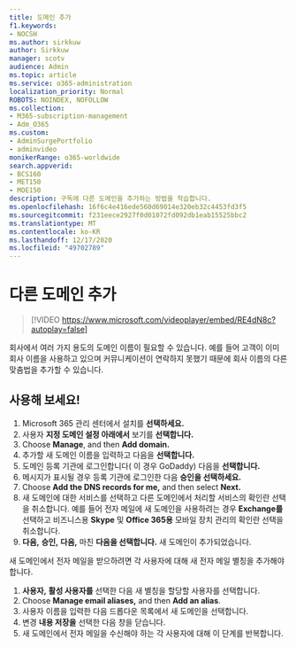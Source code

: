 ```yaml
---
title: 도메인 추가
f1.keywords:
- NOCSH
ms.author: sirkkuw
author: Sirkkuw
manager: scotv
audience: Admin
ms.topic: article
ms.service: o365-administration
localization_priority: Normal
ROBOTS: NOINDEX, NOFOLLOW
ms.collection:
- M365-subscription-management
- Adm_O365
ms.custom:
- AdminSurgePortfolio
- adminvideo
monikerRange: o365-worldwide
search.appverid:
- BCS160
- MET150
- MOE150
description: 구독에 다른 도메인을 추가하는 방법을 학습합니다.
ms.openlocfilehash: 16f6c4e416ede560d69014e320eb32c4453fd3f5
ms.sourcegitcommit: f231eece2927f0d01072fd092db1eab15525bbc2
ms.translationtype: MT
ms.contentlocale: ko-KR
ms.lasthandoff: 12/17/2020
ms.locfileid: "49702789"
---
```

# <a name="add-another-domain"></a>다른 도메인 추가

> [!VIDEO https://www.microsoft.com/videoplayer/embed/RE4dN8c?autoplay=false]

회사에서 여러 가지 용도의 도메인 이름이 필요할 수 있습니다. 예를 들어 고객이 이미 회사 이름을 사용하고 있으며 커뮤니케이션이 연락하지 못했기 때문에 회사 이름의 다른 맞춤법을 추가할 수 있습니다.

## <a name="try-it"></a>사용해 보세요!

1. Microsoft 365 관리 센터에서 설치를 **선택하세요.**
1. 사용자 **지정 도메인 설정 아래에서** 보기를 **선택합니다.**
1. Choose **Manage**, and then **Add domain.**
1. 추가할 새 도메인 이름을 입력하고 다음을 **선택합니다.**
1. 도메인 등록 기관에 로그인합니다( 이 경우 GoDaddy) 다음을 **선택합니다.**
1. 메시지가 표시될 경우 등록 기관에 로그인한 다음 **승인을 선택하세요.**
1. Choose **Add the DNS records for me,** and then select **Next.**
1. 새 도메인에 대한 서비스를 선택하고 다른 도메인에서 처리할 서비스의 확인란 선택을 취소합니다. 예를 들어 전자 메일에 새 도메인을 사용하려는 경우 **Exchange를** 선택하고 비즈니스용 **Skype** 및 **Office 365용** 모바일 장치 관리의 확인란 선택을 취소합니다.
1. **다음,** **승인,** **다음,** 마친 **다음을 선택합니다.** 새 도메인이 추가되었습니다.

새 도메인에서 전자 메일을 받으하려면 각 사용자에 대해 새 전자 메일 별칭을 추가해야 합니다.

1. **사용자,** **활성 사용자를** 선택한 다음 새 별칭을 할당할 사용자를 선택합니다.
1. Choose **Manage email aliases,** and then **Add an alias**.
1. 사용자 이름을 입력한 다음 드롭다운 목록에서 새 도메인을 선택합니다.
1. 변경 **내용 저장을** 선택한 다음 창을 닫습니다.
1. 새 도메인에서 전자 메일을 수신해야 하는 각 사용자에 대해 이 단계를 반복합니다.